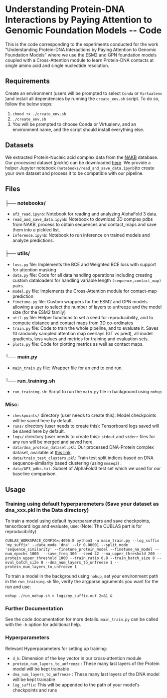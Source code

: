 # Understanding Protein-DNA Interactions by Paying Attention to Genomic Foundation Models -- Code

This is the code corresponding to the experiments conducted for the work "Understanding Protein-DNA Interactions by Paying Attention to Genomic Foundation Models" where we use the ESM2 and GPN foundation models coupled with a Cross-Attention module to learn Protein-DNA contacts at single amino acid and single nucleotide resolution. 

## Requirements

Create an environment (users will be prompted to select `Conda` or `Virtualenv` )and install all dependencies by running the `create_env.sh` script. To do so, follow the below steps:
1. `chmod +x ./create_env.sh`
2. `./create_env.sh`
3. You will be prompted to choose Conda or Virtualenv, and an environment name, and the script should install everything else.
  

## Datasets

We extracted Protein-Nucleic acid complex data from the [NAKB](https://www.nakb.org/) database. Our processed dataset (pickle) can be downloaded [here](https://drive.google.com/file/d/1nHrB8WiYuLdJpiP-L3lls9cKp0ipWXi1/view?usp=sharing). We provide a helper Jupyter notebook (`notebooks/read_and_save_data.ipynb`)to create your own dataset and process it to be compatible with our pipeline. 

## Files

### ├── notebooks/
- `af3_read.ipynb`: Notebook for reading and analyzing AlphaFold 3 data.
- `read_and_save_data.ipynb`: Notebook to download 3D complex pdbs from NAKB, process to obtain sequences and contact_maps and save them into a pickled list. 
- `inference.ipynb`: Notebook to run inference on trained models and analyze predictions.

### ├── utils/
  - `loss.py` file: Implements the BCE and Weighted BCE loss with support for attention masking
  - `data.py` file: Code for all data handling operations including creating custom dataloaders for handling variable length `(sequence,contact_map)` pairs. 
  - `model.py` file: Implements the Cross-Attention module for contact-map prediction
  - `finetune.py` file: Custom wrappers for the ESM2 and GPN models allowing a user to select the number of layers to unfreeze and the model size (for the ESM2 family)
  - `util.py` file: Helper functions to set a seed for reproducibility, and to compute distance and contact maps from 3D co-ordinates
  - `train.py` file: Code to train the whole pipeline, and to evaluate it. Saves 10 randomly sampled attention map overlays (GT vs pred), all model gradients, loss values and metrics for training and evaluation sets. 
  - `plots.py` file: Code for plotting metrics as well as contact maps. 
    
### └── main.py   
  - `main_train.py` file: Wrapper file for an end to end run.

### └── run_training.sh
  - `run_training.sh`: Script to run the `main.py` file in background using `nohup`

### Misc:
  -  `checkpoints/` directory (user needs to create this): Model checkpoints will be saved here by default.
  -  `runs/` directory (user needs to create this): Tensorboard logs saved will be saved here by default.
  -  `logs/` directory (user needs to create this): `stdout` and `stderr` files for any run will be merged and saved here.
  - `data/dna_protein_dataset.pkl`: Our processed DNA-Protein complex dataset, available at [this link]((https://drive.google.com/file/d/1nHrB8WiYuLdJpiP-L3lls9cKp0ipWXi1/view?usp=sharing)). 
  - `data/train_test_clusters.pkl`: Train test split indices based on DNA sequence-similarity based clustering (using `mmseq2`) .
  - `data/AF3_pdbs.txt`: Subset of AlphaFold3 test set which we used for our baseline comparison. 


## Usage

### Training using default hyperparemeters (Save your dataset as dna_xxx.pkl in the Data directory)

To train a model using default hyperparameters and save checkpoints, tensorboard logs and evaluate, use: (Note: The CUBLAS part is for reproducibility)

`CUBLAS_WORKSPACE_CONFIG=:4096:8 python3 -u main_train.py --log_suffix 'my_suffix' --data_mode 'dna' --lr 0.00001 --split_mode 'sequence_similarity' --finetune_protein_model --finetune_na_model --num_epochs 1000  --save_freq 300 --seed 42 --na_upper_threshold 200 --protein_upper_threshold 1000 --train_ratio 0.8 --train_batch_size 8 --eval_batch_size 8 --dna_num_layers_to_unfreeze 1 --protein_num_layers_to_unfreeze 1`

To train a model in the background using `nohup`, set your environment path in the `run_training.sh` file, verify the argparse agruments you want for the run and use:

`nohup ./run_nohup.sh > logs/my_suffix.out 2>&1 & `



### Further Documentation

See the code documentation for more details. `main_train.py` can be called with the
`-h` option for additional help.

### Hyperparameters

Relevant Hyperparameters for setting up training:
 - `d_k`: Dimension of the key vector in our cross-attention module
 - `protein_num_layers_to_unfreeze` : These many last layers of the Protein model will be kept trainable
 - `dna_num_layers_to_unfreeze` : These many last layers of the DNA model will be kept trainable
 - `log_suffix`: This will be appended to the path of your model's checkpoints and runs 

